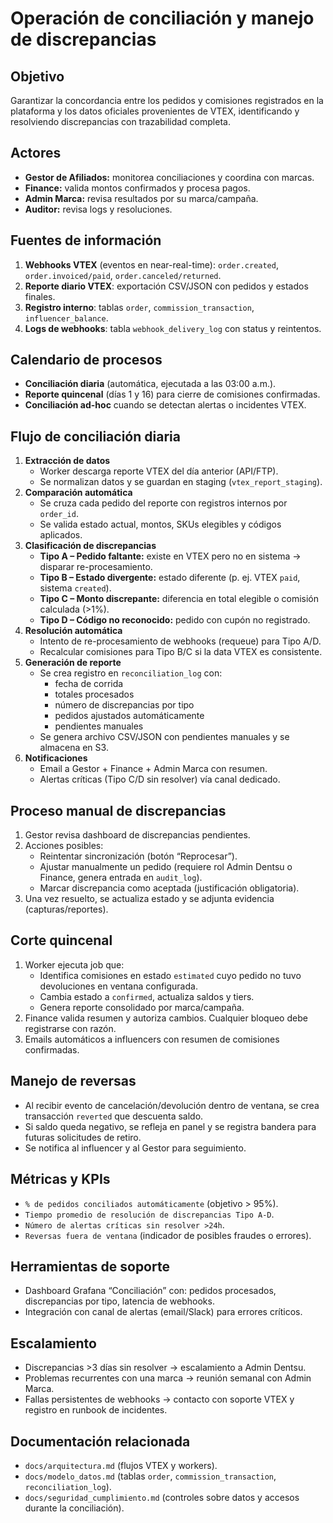 # Operación de conciliación y manejo de discrepancias

## Objetivo
Garantizar la concordancia entre los pedidos y comisiones registrados en la plataforma y los datos oficiales provenientes de VTEX, identificando y resolviendo discrepancias con trazabilidad completa.

## Actores
- **Gestor de Afiliados:** monitorea conciliaciones y coordina con marcas.
- **Finance:** valida montos confirmados y procesa pagos.
- **Admin Marca:** revisa resultados por su marca/campaña.
- **Auditor:** revisa logs y resoluciones.

## Fuentes de información
1. **Webhooks VTEX** (eventos en near-real-time): `order.created`, `order.invoiced/paid`, `order.canceled/returned`.
2. **Reporte diario VTEX**: exportación CSV/JSON con pedidos y estados finales.
3. **Registro interno**: tablas `order`, `commission_transaction`, `influencer_balance`.
4. **Logs de webhooks**: tabla `webhook_delivery_log` con status y reintentos.

## Calendario de procesos
- **Conciliación diaria** (automática, ejecutada a las 03:00 a.m.).
- **Reporte quincenal** (días 1 y 16) para cierre de comisiones confirmadas.
- **Conciliación ad-hoc** cuando se detectan alertas o incidentes VTEX.

## Flujo de conciliación diaria
1. **Extracción de datos**
   - Worker descarga reporte VTEX del día anterior (API/FTP).
   - Se normalizan datos y se guardan en staging (`vtex_report_staging`).
2. **Comparación automática**
   - Se cruza cada pedido del reporte con registros internos por `order_id`.
   - Se valida estado actual, montos, SKUs elegibles y códigos aplicados.
3. **Clasificación de discrepancias**
   - **Tipo A – Pedido faltante:** existe en VTEX pero no en sistema → disparar re-procesamiento.
   - **Tipo B – Estado divergente:** estado diferente (p. ej. VTEX `paid`, sistema `created`).
   - **Tipo C – Monto discrepante:** diferencia en total elegible o comisión calculada (>1%).
   - **Tipo D – Código no reconocido:** pedido con cupón no registrado.
4. **Resolución automática**
   - Intento de re-procesamiento de webhooks (requeue) para Tipo A/D.
   - Recalcular comisiones para Tipo B/C si la data VTEX es consistente.
5. **Generación de reporte**
   - Se crea registro en `reconciliation_log` con:
     - fecha de corrida
     - totales procesados
     - número de discrepancias por tipo
     - pedidos ajustados automáticamente
     - pendientes manuales
   - Se genera archivo CSV/JSON con pendientes manuales y se almacena en S3.
6. **Notificaciones**
   - Email a Gestor + Finance + Admin Marca con resumen.
   - Alertas críticas (Tipo C/D sin resolver) vía canal dedicado.

## Proceso manual de discrepancias
1. Gestor revisa dashboard de discrepancias pendientes.
2. Acciones posibles:
   - Reintentar sincronización (botón “Reprocesar”).
   - Ajustar manualmente un pedido (requiere rol Admin Dentsu o Finance, genera entrada en `audit_log`).
   - Marcar discrepancia como aceptada (justificación obligatoria).
3. Una vez resuelto, se actualiza estado y se adjunta evidencia (capturas/reportes).

## Corte quincenal
1. Worker ejecuta job que:
   - Identifica comisiones en estado `estimated` cuyo pedido no tuvo devoluciones en ventana configurada.
   - Cambia estado a `confirmed`, actualiza saldos y tiers.
   - Genera reporte consolidado por marca/campaña.
2. Finance valida resumen y autoriza cambios. Cualquier bloqueo debe registrarse con razón.
3. Emails automáticos a influencers con resumen de comisiones confirmadas.

## Manejo de reversas
- Al recibir evento de cancelación/devolución dentro de ventana, se crea transacción `reverted` que descuenta saldo.
- Si saldo queda negativo, se refleja en panel y se registra bandera para futuras solicitudes de retiro.
- Se notifica al influencer y al Gestor para seguimiento.

## Métricas y KPIs
- `% de pedidos conciliados automáticamente` (objetivo > 95%).
- `Tiempo promedio de resolución de discrepancias Tipo A-D`.
- `Número de alertas críticas sin resolver >24h`.
- `Reversas fuera de ventana` (indicador de posibles fraudes o errores).

## Herramientas de soporte
- Dashboard Grafana “Conciliación” con: pedidos procesados, discrepancias por tipo, latencia de webhooks.
- Integración con canal de alertas (email/Slack) para errores críticos.

## Escalamiento
- Discrepancias >3 días sin resolver → escalamiento a Admin Dentsu.
- Problemas recurrentes con una marca → reunión semanal con Admin Marca.
- Fallas persistentes de webhooks → contacto con soporte VTEX y registro en runbook de incidentes.

## Documentación relacionada
- `docs/arquitectura.md` (flujos VTEX y workers).
- `docs/modelo_datos.md` (tablas `order`, `commission_transaction`, `reconciliation_log`).
- `docs/seguridad_cumplimiento.md` (controles sobre datos y accesos durante la conciliación).
